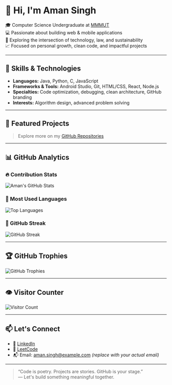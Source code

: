 
<!--
**Aman-Singh-07/Aman-Singh-07** is a ✨ _special_ ✨ repository because its `README.md` (this file) appears on your GitHub profile.

Here are some ideas to get you started:

- 🔭 I’m currently working on ...
- 🌱 I’m currently learning ...
- 👯 I’m looking to collaborate on ...
- 🤔 I’m looking for help with ...
- 💬 Ask me about ...
- 📫 How to reach me: ...
- 😄 Pronouns: ...
- ⚡ Fun fact: ...
-->

# 👋 Hi, I'm Aman Singh

🎓 Computer Science Undergraduate at [MMMUT](https://www.mmmut.ac.in/)  
💻 Passionate about building web & mobile applications  
🚀 Exploring the intersection of technology, law, and sustainability  
📈 Focused on personal growth, clean code, and impactful projects

---

## 🧠 Skills & Technologies

- **Languages:** Java, Python, C, JavaScript  
- **Frameworks & Tools:** Android Studio, Git, HTML/CSS, React, Node.js  
- **Specialties:** Code optimization, debugging, clean architecture, GitHub branding  
- **Interests:** Algorithm design, advanced problem solving

---

## 📂 Featured Projects

> Explore more on my [GitHub Repositories](https://github.com/Aman-Singh-07?tab=repositories)

---

## 📊 GitHub Analytics

### 🔥 Contribution Stats

![Aman's GitHub Stats](https://github-readme-stats.vercel.app/api?username=Aman-Singh-07&show_icons=true&theme=tokyonight&hide_border=true)

### 🧠 Most Used Languages

![Top Languages](https://github-readme-stats.vercel.app/api/top-langs/?username=Aman-Singh-07&layout=compact&theme=tokyonight&hide_border=true)

### 🚀 GitHub Streak

![GitHub Streak](https://streak-stats.demolab.com/?user=Aman-Singh-07&theme=tokyonight&hide_border=true)

---

## 🏆 GitHub Trophies

![GitHub Trophies](https://github-profile-trophy.vercel.app/?username=Aman-Singh-07&theme=tokyonight&margin-w=10&margin-h=10&no-frame=true)

---

## 👁️ Visitor Counter

![Visitor Count](https://visitcount.itsvg.in/api?id=Aman-Singh-07&label=Profile%20Views&color=6&icon=5)

---

## 📫 Let's Connect

- 💼 [LinkedIn](https://www.linkedin.com/in/aman-singh-07/)
- 🧠 [LeetCode](https://leetcode.com/Aman-Singh-07/)
- 📬 Email: aman.singh@example.com *(replace with your actual email)*

---

> “Code is poetry. Projects are stories. GitHub is your stage.”  
> — Let's build something meaningful together.


